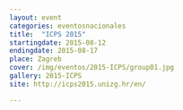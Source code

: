 ```yaml
---
layout: event
categories: eventosnacionales
title:  "ICPS 2015"
startingdate: 2015-08-12
endingdate: 2015-08-17
place: Zagreb
cover: /img/eventos/2015-ICPS/group01.jpg
gallery: 2015-ICPS
site: http://icps2015.unizg.hr/en/

---
```

